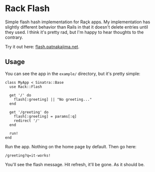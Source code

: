 # Rack Flash

Simple flash hash implementation for Raçk apps. My implementation has slightly
different behavior than Rails in that it doesn't delete entries until they used.
I think it's pretty rad, but I'm happy to hear thoughts to the contrary.

Try it out here: [flash.patnakajima.net](http://flash.patnakajima.net).

## Usage

You can see the app in the `example/` directory, but it's pretty simple:

    class MyApp < Sinatra::Base
      use Rack::Flash

      get '/' do
        flash[:greeting] || "No greeting..."
      end

      get '/greeting' do
        flash[:greeting] = params[:q]
        redirect '/'
      end

      run!
    end

Run the app. Nothing on the home page by default. Then go here:

    /greeting?q=it-works!

You'll see the flash message. Hit refresh, it'll be gone. As it should be.
